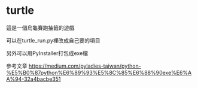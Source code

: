 # turtle
 
這是一個烏龜賽跑抽籤的遊戲

可以在turtle_run.py裡改成自己要的項目

另外可以用PyInstaller打包成exe檔

參考文章
https://medium.com/pyladies-taiwan/python-%E5%B0%87python%E6%89%93%E5%8C%85%E6%88%90exe%E6%AA%94-32a4bacbe351
